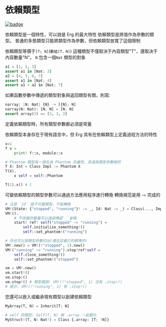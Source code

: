 # 依賴類型

[![badge](https://img.shields.io/endpoint.svg?url=https%3A%2F%2Fgezf7g7pd5.execute-api.ap-northeast-1.amazonaws.com%2Fdefault%2Fsource_up_to_date%3Fowner%3Derg-lang%26repos%3Derg%26ref%3Dmain%26path%3Ddoc/EN/syntax/type/14_dependent.md%26commit_hash%3D06f8edc9e2c0cee34f6396fd7c64ec834ffb5352)](https://gezf7g7pd5.execute-api.ap-northeast-1.amazonaws.com/default/source_up_to_date?owner=erg-lang&repos=erg&ref=main&path=doc/EN/syntax/type/14_dependent.md&commit_hash=06f8edc9e2c0cee34f6396fd7c64ec834ffb5352)

依賴類型是一個特性，可以說是 Erg 的最大特性
依賴類型是將值作為參數的類型。 普通的多態類型只能將類型作為參數，但依賴類型放寬了這個限制

依賴類型等價于`[T; N]`(`數組(T，N)`)
這種類型不僅取決于內容類型"T"，還取決于內容數量"N"。 `N` 包含一個`Nat` 類型的對象

```python
a1 = [1, 2, 3]
assert a1 in [Nat; 3]
a2 = [4, 5, 6, 7]
assert a1 in [Nat; 4]
assert a1 + a2 in [Nat; 7]
```

如果函數參數中傳遞的類型對象與返回類型有關，則寫: 

```python
narray: |N: Nat| {N} -> [{N}; N]
narray(N: Nat): [N; N] = [N; N]
assert array(3) == [3, 3, 3]
```

定義依賴類型時，所有類型參數都必須是常量

依賴類型本身存在于現有語言中，但 Erg 具有在依賴類型上定義過程方法的特性

```python
x=1
f x =
    print! f::x, module::x

# Phantom 類型有一個名為 Phantom 的屬性，其值與類型參數相同
T X: Int = Class Impl := Phantom X
T(X).
    x self = self::Phantom

T(1).x() # 1
```

可變依賴類型的類型參數可以通過方法應用程序進行轉換
轉換規范是用 `~>` 完成的

```python
# 注意 `Id` 是不可變類型，不能轉換
VM!(State: {"stopped", "running"}! := _, Id: Nat := _) = Class(..., Impl := Phantom! State)
VM!().
    # 不改變的變量可以通過傳遞`_`省略
    start! ref! self("stopped" ~> "running") =
        self.initialize_something!()
        self::set_phantom!("running")

# 你也可以按類型參數切出(僅在定義它的模塊中)
VM!.new() = VM!(!"stopped", 1).new()
VM!("running" ~> "running").stop!ref!self =
    self.close_something!()
    self::set_phantom!("stopped")

vm = VM!.new()
vm.start!()
vm.stop!()
vm.stop!() # 類型錯誤: VM!(!"stopped", 1) 沒有 .stop!()
# 提示: VM!(!"running", 1) 有 .stop!()
```

您還可以嵌入或繼承現有類型以創建依賴類型

```python
MyArray(T, N) = Inherit[T; N]

# self 的類型: Self(T, N) 與 .array 一起變化
MyStruct!(T, N: Nat!) = Class {.array: [T; !N]}
```